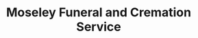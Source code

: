 ---
title: "Moseley Funeral and Cremation Service"
url: /west-columbia/moseley-funeral-and-cremation-service/
shop: funeral directors
---